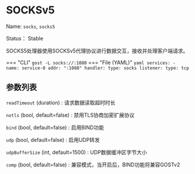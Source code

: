 # SOCKSv5

Name: `socks`, `socks5`

Status： Stable

SOCKS5处理器使用SOCKSv5代理协议进行数据交互，接收并处理客户端请求。

=== "CLI"
    ```
	gost -L socks://:1080
	```
=== "File (YAML)"
    ```yaml
	services:
	- name: service-0
	  addr: ":1080"
	  handler:
		type: socks
	  listener:
		type: tcp
	```

## 参数列表

`readTimeout` (duration)
:    请求数据读取超时时长

`notls` (bool, default=false)
:    禁用TLS协商加密扩展协议

`bind` (bool, default=false)
:    启用BIND功能

`udp` (bool, default=false)
:    启用UDP转发

`udpBufferSize` (int, default=1500)
:    UDP数据缓冲区字节大小

`comp` (bool, default=false)
:   兼容模式，当开启后，BIND功能将兼容GOSTv2
